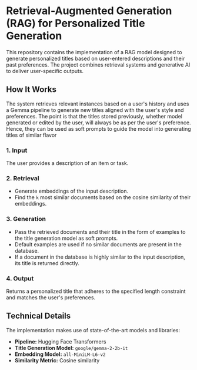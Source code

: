 # Retrieval-Augmented Generation (RAG) for Personalized Title Generation

This repository contains the implementation of a RAG model designed to generate personalized titles based on user-entered descriptions and their past preferences. The project combines retrieval systems and generative AI to deliver user-specific outputs.

## How It Works

The system retrieves relevant instances based on a user's history and uses a Gemma pipeline to generate new titles aligned with the user's style and preferences. The point is that the titles stored previously, whether model generated or edited by the user, will always be as per the user's preference. Hence, they can be used as soft prompts to guide the model into generating titles of similar flavor


### 1. **Input**
The user provides a description of an item or task.

### 2. **Retrieval**
- Generate embeddings of the input description.
- Find the `k` most similar documents based on the cosine similarity of their embeddings.

### 3. **Generation**
- Pass the retrieved documents and their title in the form of examples to the title generation model as soft prompts.
- Default examples are used if no similar documents are present in the database.
- If a document in the database is highly similar to the input description, its title is returned directly.

### 4. **Output**
Returns a personalized title that adheres to the specified length constraint and matches the user's preferences.

## Technical Details

The implementation makes use of state-of-the-art models and libraries:

- **Pipeline:** Hugging Face Transformers
- **Title Generation Model:** `google/gemma-2-2b-it`
- **Embedding Model:** `all-MiniLM-L6-v2`
- **Similarity Metric:** Cosine similarity
